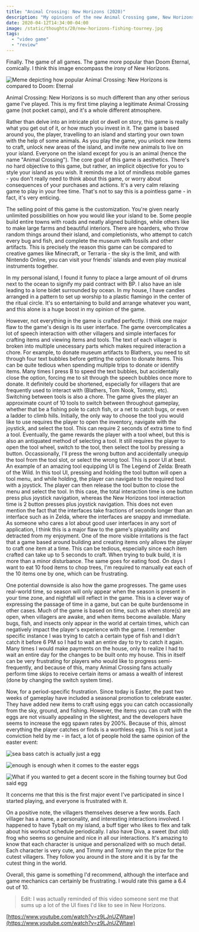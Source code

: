 ```yaml
---
title: "Animal Crossing: New Horizons (2020)"
description: "My opinions of the new Animal Crossing game, New Horizons"
date: 2020-04-12T14:34:00-04:00
image: /static/thoughts/20/new-horizons-fishing-tourney.jpg
tags:
  - "video game"
  - "review"
---
```


Finally. The game of all games. The game more popular than Doom Eternal, comically. I think this image encompass the irony of New Horizons.

![Meme depicting how popular Animal Crossing: New Horizons is compared to Doom: Eternal](/static/thoughts/20/new-horizons-doom-comparison.jpg)

Animal Crossing: New Horizons is so much different than any other serious game I've played. This is my first time playing a legitimate Animal Crossing game (not pocket camp), and it's a whole different atmosphere.

Rather than delve into an intricate plot or dwell on story, this game is really what you get out of it, or how much you invest in it. The game is based around you, the player, travelling to an island and starting your own town with the help of some animals. As you play the game, you unlock new items to craft, unlock new areas of the island, and invite new animals to live on your island. Everyone on the island except for you is an animal (hence the name "Animal Crossing"). The core goal of this game is aesthetics. There's no hard objective to this game, but rather, an implicit objective for you to style your island as you wish. It reminds me a lot of mindless mobile games - you don't really need to think about this game, or worry about consequences of your purchases and actions. It's a very calm relaxing game to play in your free time. That's not to say this is a pointless game - in fact, it's very enticing.

The selling point of this game is the customization. You're given nearly unlimited possibilities on how you would like your island to be. Some people build entire towns with roads and neatly aligned buildings, while others like to make large farms and beautiful interiors. There are hoarders, who throw random things around their island, and completionists, who attempt to catch every bug and fish, and complete the museum with fossils and other artifacts. This is precisely the reason this game can be compared to creative games like Minecraft, or Terraria - the sky is the limit, and with Nintendo Online, you can visit your friends' islands and even play musical instruments together.

In my personal island, I found it funny to place a large amount of oil drums next to the ocean to signify my paid contract with BP. I also have an isle leading to a lone bidet surrounded by ocean. In my house, I have candles arranged in a pattern to set up worship to a plastic flamingo in the center of the ritual circle. It's so entertaining to build and arrange whatever you want, and this alone is a huge boost in my opinion of the game.

However, not everything in the game is crafted perfectly. I think one major flaw to the game's design is its user interface. The game overcomplicates a lot of speech interaction with other villagers and simple interfaces for crafting items and viewing items and tools. The text of each villager is broken into multiple unecessary parts which makes required interaction a chore. For example, to donate museum artifacts to Blathers, you need to sit through four text bubbles before getting the option to donate items. This can be quite tedious when spending multiple trips to donate or identify items. Many times I press B to speed the text bubbles, but accidentally close the option, forcing me to sit through the speech bubbles once more to donate. It definitely could be shortened, especially for villagers that are frequently used to interact with (Blathers, Tom Nook, Tommy, etc).
Switching between tools is also a chore. The game gives the player an approximate count of 10 tools to switch between throughout gameplay, whether that be a fishing pole to catch fish, or a net to catch bugs, or even a ladder to climb hills. Initially, the only way to choose the tool you would like to use requires the player to open the inventory, navigate with the joystick, and select the tool. This can require 2 seconds of extra time to find a tool. Eventually, the game rewards the player with a tool wheel, but this is also an antiquated method of selecting a tool. It still requires the player to open the tool wheel, switch to the tool, then select the tool by pressing a button. Occassionally, I'll press the wrong button and accidentally unequip the tool from the tool slot, or select the wrong tool. This is poor UI at best. An example of an amazing tool equipping UI is The Legend of Zelda: Breath of the Wild. In this tool UI, pressing and holding the tool button will open a tool menu, and while holding, the player can navigate to the required tool with a joystick. The player can then release the tool button to close the menu and select the tool. In this case, the total interaction time is one button press plus joystick navigation, whereas the New Horizons tool interaction time is 2 button presses plus joystick navigation. This does not even mention the fact that the interfaces take fractions of seconds longer than an interface such as in Zelda, where the interfaces are snappy and immediate. As someone who cares a lot about good user interfaces in any sort of application, I think this is a major flaw to the game's playability and detracted from my enjoyment.
One of the more visible irritations is the fact that a game based around building and creating items only allows the player to craft one item at a time. This can be tedious, especially since each item crafted can take up to 5 seconds to craft. When trying to bulk build, it is more than a minor disturbance. The same goes for eating food. On days I want to eat 10 food items to chop trees, I'm required to manually eat each of the 10 items one by one, which can be frustrating.

One potential downside is also how the game progresses. The game uses real-world time, so season will only appear when the season is present in your time zone, and nightfall will reflect in the game. This is a clever way of expressing the passage of time in a game, but can be quite burdensome in other cases. Much of the game is based on time, such as when store(s) are open, when villagers are awake, and when items become available. Many bugs, fish, and insects only appear in the world at certain times, which can negatively impact the player's experience with the game. I remember  specific instance I was trying to catch a certain type of fish and I didn't catch it before 6 PM so I had to wait an entire day to try to catch it again. Many times I would make payments on the house, only to realize I had to wait an entire day for the changes to be built onto my house. This in itself can be very frustrating for players who would like to progress semi-frequently, and because of this, many Animal Crossing fans actually perform time skips to receive certain items or amass a wealth of interest (done by changing the switch system time).

Now, for a period-specific frustration. Since today is Easter, the past two weeks of gameplay have included a seasonal promotion to celebrate easter. They have added new items to craft using eggs you can catch occassionally from the sky, ground, and fishing. However, the items you can craft with the eggs are not visually appealing in the slightest, and the developers have seems to increase the egg spawn rates by 200%. Because of this, almost everything the player catches or finds is a worthless egg. This is not just a conviction held by me - in fact, a lot of people hold the same opinion of the easter event:

![sea bass catch is actually just a egg](/static/thoughts/20/new-horizons-dio-egg.jpg)

![enough is enough when it comes to the easter eggs](/static/thoughts/20/new-horizons-enough-is-enough.jpg)

![What if you wanted to get a decent score in the fishing tourney but God said egg](/static/thoughts/20/new-horizons-fishing-tourney.jpg)

It concerns me that this is the first major event I've participated in since I started playing, and everyone is frustrated with it.

On a positive note, the villagers themselves deserve a few words. Each villager has a name, a personality, and interesting interactions involved. I happened to have Tybalt on my island, a buff tiger who likes to flex and talk about his workout schedule periodically. I also have Diva, a sweet (but old) frog who seems so genuine and nice in all our interactions. It's amazing to know that each character is unique and personalized with so much detail. Each character is very cute, and Timmy and Tommy win the prize for the cutest villagers. They follow you around in the store and it is by far the cutest thing in the world.

Overall, this game is something I'd recommend, although the interface and game mechanics can certainly be frustrating. I would rate this game a 6.4 out of 10.

> Edit: I was actually reminded of this video someone sent me that sums up a lot of the UI fixes I'd like to see in New Horizons.

[https://www.youtube.com/watch?v=z9LJnUZWtaw](https://www.youtube.com/watch?v=z9LJnUZWtaw)
